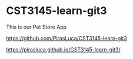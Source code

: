 # CST3145-learn-git3
This is our Pet Store App

https://github.com/PirasLuca/CST3145-learn-git3

https://pirasluca.github.io/CST3145-learn-git3/